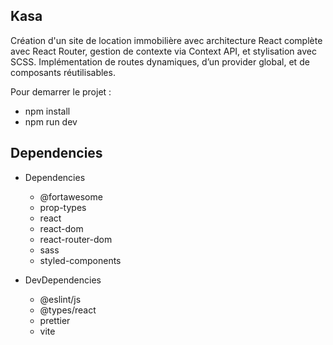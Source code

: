 ## Kasa

Création d'un site de location immobilière avec architecture React complète avec React Router, gestion de contexte via Context API, et stylisation avec SCSS. Implémentation de routes dynamiques, d’un provider global, et de composants réutilisables.

Pour demarrer le projet :

- npm install
- npm run dev

## Dependencies

- Dependencies

  - @fortawesome
  - prop-types
  - react
  - react-dom
  - react-router-dom
  - sass
  - styled-components

- DevDependencies
  - @eslint/js
  - @types/react
  - prettier
  - vite
